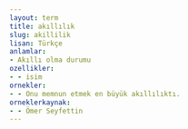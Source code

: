 ```yaml
---
layout: term
title: akıllılık
slug: akillilik
lisan: Türkçe
anlamlar:
- Akıllı olma durumu
ozellikler:
- - isim
ornekler:
- - Onu memnun etmek en büyük akıllılıktı.
orneklerkaynak:
- - Ömer Seyfettin
---
```

